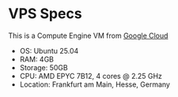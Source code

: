 # VPS Specs

This is a Compute Engine VM from [Google Cloud](https://cloud.google.com/)

* OS: Ubuntu 25.04
* RAM: 4GB
* Storage: 50GB
* CPU: AMD EPYC 7B12, 4 cores @ 2.25 GHz
* Location: Frankfurt am Main, Hesse, Germany
